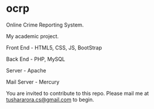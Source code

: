 # ocrp
Online Crime Reporting System.

My academic project.

Front End - HTML5, CSS, JS, BootStrap

Back End - PHP, MySQL

Server - Apache

Mail Server - Mercury

You are invited to contribute to this repo. Please mail me at tushararora.cs@gmail.com to begin.
